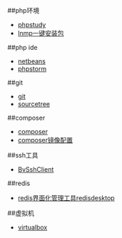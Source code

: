 ##php环境
+ [phpstudy](http://www.phpstudy.net/)
+ [lnmp一键安装包](https://lnmp.org/)

##php ide
+ [netbeans](https://netbeans.org/downloads/)
+ [phpstorm](https://www.jetbrains.com/phpstorm/download/)

##git
+ [git](https://git-scm.com/downloads)
+ [sourcetree](https://www.sourcetreeapp.com/)

##composer
+ [composer](https://getcomposer.org/download/)
+ [composer镜像配置](http://www.phpcomposer.com/)

##ssh工具
+ [BvSshClient](https://www.bitvise.com/ssh-client-download)

##redis
+ [redis界面化管理工具redisdesktop](https://redisdesktop.com/download)

##虚拟机
+ [virtualbox](https://www.virtualbox.org/)
